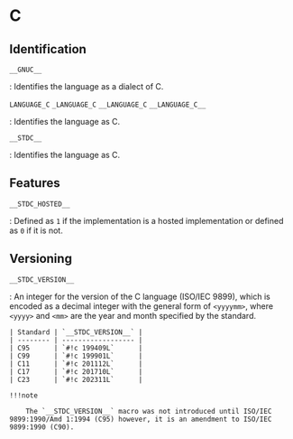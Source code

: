 # C

## Identification

`__GNUC__`

:   Identifies the language as a dialect of C.

`LANGUAGE_C`
`_LANGUAGE_C`
`__LANGUAGE_C`
`__LANGUAGE_C__`

:   Identifies the language as C.

`__STDC__`

:   Identifies the language as C.

## Features

`__STDC_HOSTED__`

:   Defined as `1` if the implementation is a hosted implementation or defined as `0` if it is not.

## Versioning

`__STDC_VERSION__`

:   An integer for the version of the C language (ISO/IEC 9899), which is encoded as a decimal integer with the general form of `<yyyymm>`, where `<yyyy>` and `<mm>` are the year and month specified by the standard.

    | Standard | `__STDC_VERSION__` |
    | -------- | ------------------ |
    | C95      | `#!c 199409L`      |
    | C99      | `#!c 199901L`      |
    | C11      | `#!c 201112L`      |
    | C17      | `#!c 201710L`      |
    | C23      | `#!c 202311L`      |

    !!!note

        The `__STDC_VERSION__` macro was not introduced until ISO/IEC 9899:1990/Amd 1:1994 (C95) however, it is an amendment to ISO/IEC 9899:1990 (C90).
